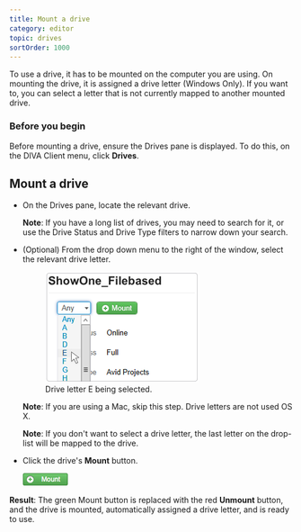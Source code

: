 ```yaml
---
title: Mount a drive
category: editor
topic: drives
sortOrder: 1000
---
```


To use a drive, it has to be mounted on the computer you are using. On mounting the drive, it is assigned a drive letter (Windows Only). If you want to, you can select a letter that is not currently mapped to another mounted drive.

### Before you begin

Before mounting a drive, ensure the Drives pane is displayed. To do this, on the DIVA Client menu, click **Drives**.

## Mount a drive

<ul>

  <li>
    On the Drives pane, locate the relevant drive.
    <p class="note"><strong>Note</strong>: If you have a long list of drives, you may need to search for it, or use the Drive Status and Drive Type filters to narrow down your search.</p>
  </li>

  <li>
    (Optional) From the drop down menu to the right of the window, select the relevant drive letter.
    <figure>
      <img src="/images/v2/client/select-drive-letter-01.png" alt="Drive letter"/>
      <figcaption>Drive letter E being selected.</figcaption>
    </figure>
    <p class="note"><strong>Note</strong>: If you are using a Mac, skip this step. Drive letters are not used OS X.</p>
    <p class="note"><strong>Note</strong>: If you don't want to select a drive letter, the last letter on the drop-list will be mapped to the drive.</p>
  </li>

  <li>
    Click the drive's <i class="fa fa-plus-circle"></i> <strong>Mount</strong> button.
    <p><img src="/images/v2/client/mount-button.png" alt="Mount button"/></p>
  </li>

</ul>

<p class="tip tip--result">
  <strong>Result</strong>:
  The green Mount button is replaced with the red <i class="fa fa-minus-circle"></i> <strong>Unmount</strong> button, and the drive is mounted, automatically assigned a drive letter, and is ready to use.
</p>

